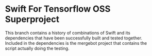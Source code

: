 # Swift For Tensorflow OSS Superproject

This branch contains a history of combinations of Swift and its dependencies
that have been successfully built and tested together.  Included in the
dependencies is the mergebot project that contains the script actually doing the
testing.
